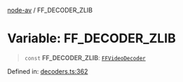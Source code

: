 [node-av](../globals.md) / FF\_DECODER\_ZLIB

# Variable: FF\_DECODER\_ZLIB

> `const` **FF\_DECODER\_ZLIB**: [`FFVideoDecoder`](../type-aliases/FFVideoDecoder.md)

Defined in: [decoders.ts:362](https://github.com/seydx/av/blob/f8631fc881b394300b1479f511d55cf1c370a87f/src/constants/decoders.ts#L362)
